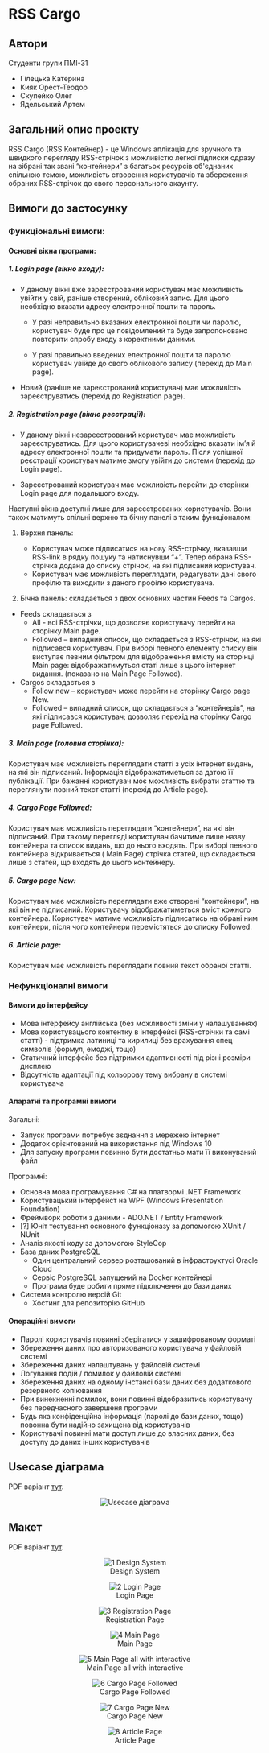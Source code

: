 # RSS Cargo

## Автори

Студенти групи ПМІ-31

- Гілецька Катерина
- Кияк Орест-Теодор
- Скупейко Олег
- Ядельський Артем

## Загальний опис проекту

RSS Cargo (RSS Контейнер) - це Windows аплікація для зручного та швидкого перегляду RSS-стрічок з можливістю легкої підписки одразу на зібрані так звані “контейнери” з багатьох ресурсів об'єднаних спільною темою, можливість створення користувачів та збереження обраних RSS-стрічок до свого персонального акаунту.

## Вимоги до застосунку

### Функціональні вимоги:

#### Основні вікна програми:

##### 1. Login page (вікно входу):
- У даному вікні вже зареєстрований користувач має можливість увійти у свій, раніше створений, обліковий запис. Для цього необхідно вказати адресу електронної пошти та пароль.

	- У разі неправильно вказаних електронної пошти чи паролю, користувач буде про це повідомлений та буде запропоновано повторити спробу входу з коректними даними.

	- У разі правильно введених електронної пошти та паролю користувач увійде до свого облікового запису (перехід до Main page).

- Новий (раніше не зареєстрований користувач) має можливість зареєструватись (перехід до Registration page).

##### 2. Registration page (вікно реєстрації):
- У даному вікні незареєстрований користувач має можливість зареєструватись. Для цього користувачеві необхідно вказати ім’я й адресу електронної пошти та придумати пароль. Після успішної реєстрації користувач матиме змогу увійти до системи (перехід до Login page).

- Зареєстрований користувач має можливість перейти до сторінки Login page для подальшого входу.

Наступні вікна доступні лише для зареєстрованих користувачів. Вони також матимуть спільні верхню та бічну панелі з таким функціоналом:

1. Верхня панель:

	- Користувач може підписатися на нову RSS-стрічку, вказавши RSS-link в рядку пошуку та натиснувши “+”. Тепер обрана RSS-стрічка додана до списку стрічок, на які підписаний користувач.
	- Користувач має можливість переглядати, редагувати дані свого профілю та виходити з даного профілю користувача.

2. Бічна панель: складається з двох основних частин Feeds та Cargos.
- Feeds складається з
	- All - всі RSS-стрічки, що дозволяє користувачу перейти на сторінку Main page.
	- Followed – випадний список, що складається з RSS-стрічок, на які підписався користувач. При виборі певного елементу списку він виступає певним фільтром для відображення вмісту на сторінці Main page: відображатимуться статі лише з цього інтернет видання. (показано на Main Page Followed).
- Cargos складається з
	- Follow new – користувач може перейти на сторінку Cargo page New.
	- Followed – випадний список, що складається з “контейнерів”, на які підписався користувач; дозволяє перехід на сторінку Cargo page Followed.
##### 3. Main page (головна сторінка):
Користувач має можливість переглядати статті з усіх інтернет видань, на які він підписаний. Інформація відображатиметься за датою її публікації. При бажанні користувач моє можливість вибрати статтю та переглянути повний текст статті (перехід до Article page).

##### 4. Cargo Page Followed:
Користувач має можливість переглядати “контейнери”, на які він підписаний. При такому перегляді користувач бачитиме лише назву контейнера та список видань, що до нього входять. При виборі певного контейнера відкривається ( Main Page) стрічка статей, що складається лише з статей, що входять до цього контейнеру.
##### 5. Cargo page New:
Користувач має можливість переглядати вже створені “контейнери”, на які він не підписаний. Користувачу відображатиметься вміст кожного контейнера. Користувач матиме можливість підписатись на обрані ним контейнери, після чого контейнери перемістяться до списку Followed.
##### 6. Article page:
Користувач має можливість переглядати повний текст обраної статті.

### Нефункціоналні вимоги

#### Вимоги до інтерфейсу

- Мова інтерфейсу англійська (без можливості зміни у налашуваннях)
- Мова користувацього контентку в інтерфейсі (RSS-стрічки та самі статті) - підтримка латиниці та кирилиці без врахування спец символів (формул, емоджі, тощо) 
- Статичний інтерфейс без підтримки адаптивності під різні розміри дисплею
- Відсутність адаптації під кольорову тему вибрану в системі користувача

#### Апаратні та програмні вимоги

Загальні:
- Запуск програми потребує зєднання з мережею інтернет
- Додаток орієнтований на використання під Windows 10
- Для запуску програми повинно бути достатньо мати її виконуваний файл

Програмні:
- Основна мова програмування C# на платвормі .NET Framework
- Користувацький інтерфейст на WPF (Windows Presentation Foundation)
- Фреймворк роботи з даними - ADO.NET / Entity Framework
- [?] Юніт тестування основного функціоназу за допомогою XUnit / NUnit
- Аналіз якості коду за допомогою StyleCop
- База даних PostgreSQL
	- Один центральний сервер розташований в інфраструктусі Oracle Cloud
	- Сервіс PostgreSQL запущений на Docker контейнері
	- Програма буде робити пряме підключення до бази даних
- Система контролю версій Git
	- Хостинг для репозиторію GitHub

#### Операційні вимоги

- Паролі користувачів повинні зберігатися у зашифрованому форматі
- Збереження даних про авторизованого користувача у файловій системі
- Збереження даних налаштувань у файловій системі
- Логування подій / помилок у файловій системі
- Збереження даних на одному інстансі бази даних без додаткового резервного копіювання
- При винекненні помилок, вони повинні відобразитись користувачу без передчасного завершеня програми
- Будь яка конфіденційна інформація (паролі до бази даних, тощо) повонна бути надійно захищена від користувачів
- Користувачі повинні мати доступ лише до власних даних, без доступу до даних інших користувачів

## Usecase діаграма

PDF варіант [тут](https://github.com/lnu-ami-projects/rss-cargo/blob/main/docs/usecase_diagram.pdf).

<p align="center">
	<img src="https://github.com/lnu-ami-projects/rss-cargo/blob/main/docs/usecase_diagram.png" alt="Usecase діаграма"/>
</p>

## Макет

PDF варіант [тут](https://github.com/lnu-ami-projects/rss-cargo/blob/main/docs/wireframe.pdf).

<p align="center">
	<img src="https://github.com/lnu-ami-projects/rss-cargo/blob/main/docs/img/wireframe-1.png" alt="1 Design System"/>
	<br/>
	Design System
</p>

<p align="center">
	<img src="https://github.com/lnu-ami-projects/rss-cargo/blob/main/docs/img/wireframe-2.png" alt="2 Login Page"/>
	<br/>
	Login Page
</p>

<p align="center">
	<img src="https://github.com/lnu-ami-projects/rss-cargo/blob/main/docs/img/wireframe-3.png" alt="3 Registration Page"/>
	<br/>
	Registration Page
</p>

<p align="center">
	<img src="https://github.com/lnu-ami-projects/rss-cargo/blob/main/docs/img/wireframe-4.png" alt="4 Main Page"/>
	<br/>
	Main Page
</p>

<p align="center">
	<img src="https://github.com/lnu-ami-projects/rss-cargo/blob/main/docs/img/wireframe-5.png" alt="5 Main Page all with interactive"/>
	<br/>
	Main Page all with interactive
</p>

<p align="center">
	<img src="https://github.com/lnu-ami-projects/rss-cargo/blob/main/docs/img/wireframe-6.png" alt="6 Cargo Page Followed"/>
	<br/>
	Cargo Page Followed
</p>

<p align="center">
	<img src="https://github.com/lnu-ami-projects/rss-cargo/blob/main/docs/img/wireframe-7.png" alt="7 Cargo Page New"/>
	<br/>
	Cargo Page New
</p>

<p align="center">
	<img src="https://github.com/lnu-ami-projects/rss-cargo/blob/main/docs/img/wireframe-8.png" alt="8 Article Page"/>
	<br/>
	Article Page
</p>
